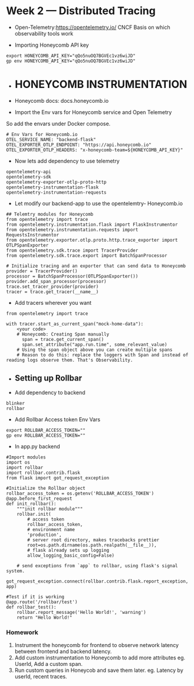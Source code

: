 # Week 2 — Distributed Tracing

- Open-Telemetry:https://opentelemetry.io/
CNCF Basis on which observability tools work

- Importing Honeycomb API key
```
export HONEYCOMB_API_KEY="qQo5nuOQ7BGVEc1vz6wiJD"
gp env HONEYCOMB_API_KEY="qQo5nuOQ7BGVEc1vz6wiJD"
```

- # HONEYCOMB INSTRUMENTATION
- Honeycomb docs: docs.honeycomb.io

- Import the Env vars for Honeycomb service and Open Telemetry

So add the envars under Docker compose.
```
# Env Vars for Honeycomb.io
OTEL_SERVICE_NAME: "backend-flask"
OTEL_EXPORTER_OTLP_ENDPOINT: "https://api.honeycomb.io"
OTEL_EXPORTER_OTLP_HEADERS: "x-honeycomb-team=${HONEYCOMB_API_KEY}"
```

- Now lets add dependency to use telemetry
```
opentelemetry-api 
opentelemetry-sdk 
opentelemetry-exporter-otlp-proto-http 
opentelemetry-instrumentation-flask 
opentelemetry-instrumentation-requests
```

- Let modify our backend-app to use the opentelemtry- Honeycomb.io
```
## Telemtry modules for Honeycomb
from opentelemetry import trace
from opentelemetry.instrumentation.flask import FlaskInstrumentor
from opentelemetry.instrumentation.requests import RequestsInstrumentor
from opentelemetry.exporter.otlp.proto.http.trace_exporter import OTLPSpanExporter
from opentelemetry.sdk.trace import TracerProvider
from opentelemetry.sdk.trace.export import BatchSpanProcessor
```

```
# Initialize tracing and an exporter that can send data to Honeycomb
provider = TracerProvider()
processor = BatchSpanProcessor(OTLPSpanExporter())
provider.add_span_processor(processor)
trace.set_tracer_provider(provider)
tracer = trace.get_tracer(__name__)
```

- Add tracers wherever you want
```
from opentelemetry import trace

with tracer.start_as_current_span("mock-home-data"):
    <your code>
    # Honeycomb: Creating Span manually
      span = trace.get_current_span()
      span.set_attribute("app.run.time", some_relevant_value)
    # Using the span object above you can create multiple spans
    # Reason to do this: replace the loggers with Span and instead of reading logs observe them. That's Observability.
```

- ## Setting up Rollbar

- Add dependency to backend 
```
blinker
rollbar
```

- Add Rollbar Access token Env Vars
```
export ROLLBAR_ACCESS_TOKEN=""
gp env ROLLBAR_ACCESS_TOKEN=""
```

- In app.py backend

```
#Import modules
import os
import rollbar
import rollbar.contrib.flask
from flask import got_request_exception

#Initialize the Rollbar object
rollbar_access_token = os.getenv('ROLLBAR_ACCESS_TOKEN')
@app.before_first_request
def init_rollbar():
    """init rollbar module"""
    rollbar.init(
        # access token
        rollbar_access_token,
        # environment name
        'production',
        # server root directory, makes tracebacks prettier
        root=os.path.dirname(os.path.realpath(__file__)),
        # flask already sets up logging
        allow_logging_basic_config=False)

    # send exceptions from `app` to rollbar, using flask's signal system.
    got_request_exception.connect(rollbar.contrib.flask.report_exception, app)

#Test if it is working
@app.route('/rollbar/test')
def rollbar_test():
    rollbar.report_message('Hello World!', 'warning')
    return "Hello World!"
```


### Homework
1. Instrument the honeycomb for frontend to observe network latency between frontend and backend latency.
2. Add custom instrumentation to Honeycomb to add more attributes eg. UserId, Add a custom span.
3. Run custom queries in Honeycob and save them later. eg. Latency by userId, recent traces.
